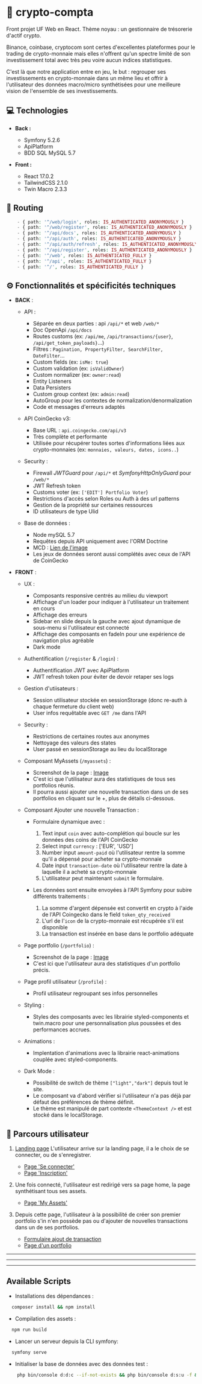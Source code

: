 # 🚀 crypto-compta

Front projet UF Web en React. Thème noyau : un gestionnaire de trésorerie d'actif crypto.

Binance, coinbase, cryptocom sont certes d'excellentes plateformes pour le trading de crypto-monnaie mais elles n'offrent qu'un spectre limité de son investissement total avec très peu voire aucun indices statistiques.

C'est là que notre application entre en jeu, le but : regrouper ses investissements en crypto-monnaie dans un même lieu et offrir à l'utilisateur des données macro/micro synthétisées pour une meilleure vision de l'ensemble de ses investissements.

## 💻 Technologies

- **Back :**

  - Symfony 5.2.6
  - ApiPlatform
  - BDD SQL MySQL 5.7

- **Front :**
  - React 17.0.2
  - TailwindCSS 2.1.0
  - Twin Macro 2.3.3

## 🔱 Routing

```php
    - { path: '^/web/login', roles: IS_AUTHENTICATED_ANONYMOUSLY }
    - { path: '^/web/register', roles: IS_AUTHENTICATED_ANONYMOUSLY }
    - { path: '^/api/docs', roles: IS_AUTHENTICATED_ANONYMOUSLY }
    - { path: '^/api/auth', roles: IS_AUTHENTICATED_ANONYMOUSLY }
    - { path: '^/api/auth/refresh', roles: IS_AUTHENTICATED_ANONYMOUSLY }
    - { path: '^/api/register', roles: IS_AUTHENTICATED_ANONYMOUSLY }
    - { path: '^/web', roles: IS_AUTHENTICATED_FULLY }
    - { path: '^/api', roles: IS_AUTHENTICATED_FULLY }
    - { path: '^/', roles: IS_AUTHENTICATED_FULLY }
```

## ⚙️ Fonctionnalités et spécificités techniques

- **BACK** :

  - API :

    - Séparée en deux parties : api `/api/*` et web `/web/*`
    - Doc OpenApi `/api/docs`
    - Routes customs (ex: `/api/me`, `/api/transactions/{user}`, `/api/get_token_payloads}`...)
    - Filtres : `Pagination, PropertyFilter, SearchFilter, DateFilter`...
    - Custom fields (ex: `isMe: true`)
    - Custom validation (ex: `isValidOwner`)
    - Custom normalizer (ex: `owner:read`)
    - Entity Listeners
    - Data Persisters
    - Custom group context (ex: `admin:read`)
    - AutoGroup pour les contextes de normalization/denormalization
    - Code et messages d'erreurs adaptés

  - API CoinGecko v3:

    - Base URL : `api.coingecko.com/api/v3`
    - Très complète et performante
    - Utilisée pour récupérer toutes sortes d'informations liées aux crypto-monnaies (ex: `monnaies, valeurs, dates, icons..`)

  - Security :

    - Firewall _JWTGuard_ pour `/api/*` et _SymfonyHttpOnlyGuard_ pour `/web/*`
    - JWT Refresh token
    - Customs voter (ex: `['EDIT'] Portfolio Voter`)
    - Restrictions d'accès selon Roles ou Auth à des url patterns
    - Gestion de la propriété sur certaines ressources
    - ID utilisateurs de type Ulid

  - Base de données :

    - Node mySQL 5.7
    - Requêtes depuis API uniquement avec l'ORM Doctrine
    - MCD : [Lien de l'image](https://drive.google.com/file/d/1kFUwTS-wEeVqmd1bkeAiavbvap1JaM_F/view?usp=sharing)
    - Les jeux de données seront aussi complétés avec ceux de l'API de CoinGecko

- **FRONT** :

  - UX :
    
    - Composants responsive centrés au milieu du viewport
    - Affichage d'un loader pour indiquer à l'utilisateur un traitement en cours
    - Affichage des erreurs
    - Sidebar en slide depuis la gauche avec ajout dynamique de sous-menu si l'utilisateur est connecté
    - Affichage des composants en fadeIn pour une expérience de navigation plus agréable
    - Dark mode

  - Authentification (`/register` & `/login`) :

    - Authentification JWT avec ApiPlatform
    - JWT refresh token pour éviter de devoir retaper ses logs

  - Gestion d'utiisateurs :

    - Session utilisateur stockée en sessionStorage (donc re-auth à chaque fermeture du client web)
    - User infos requêtable avec `GET /me` dans l'API

  - Security :

    - Restrictions de certaines routes aux anonymes
    - Nettoyage des valeurs des states
    - User passé en sessionStorage au lieu du localStorage

  - Composant MyAssets (`/myassets`) :

    - Screenshot de la page : [Image](https://drive.google.com/file/d/1n1oIi6huJe8WfIjoggos6FLwVmL3e8D6/view?usp=sharing)
    - C'est ici que l'utilisateur aura des statistiques de tous ses portfolios réunis.
    - Il pourra aussi ajouter une nouvelle transaction dans un de ses portfolios en cliquant sur le +, plus de détails ci-dessous.

  - Composant Ajouter une nouvelle Transaction :

    - Formulaire dynamique avec :

      1. Text input ``coin`` avec auto-complétion qui boucle sur les données des coins de l'API CoinGecko
      2. Select input ``currency`` : ['EUR', 'USD']
      3. Number input ``amount-paid`` où l'utilisateur rentre la somme qu'il a dépensé pour acheter sa crypto-monnaie
      4. Date input ``transaction-date`` où l'utilisateur rentre la date à laquelle il a acheté sa crypto-monnaie
      5. L'utilisateur peut maintenant ``submit`` le formulaire.

    - Les données sont ensuite envoyées à l'API Symfony pour subire différents traitements :

      1. La somme d'argent dépensée est convertit en crypto à l'aide de l'API Coingecko dans le field ``token_qty_received``
      2. L'url de l'``icon`` de la crypto-monnaie est récupérée s'il est disponible
      3. La transaction est insérée en base dans le portfolio adéquate

  - Page portfolio (`/portfolio`) :

    - Screenshot de la page : [Image](https://drive.google.com/file/d/1rE2nQzaUXoHSy1sfSbcbBoPbsDIBbMy9/view?usp=sharing)
    - C'est ici que l'utilisateur aura des statistiques d'un portfolio précis.

  - Page profil utilisateur (`/profile`) :

    - Profil utilisateur regroupant ses infos personnelles

  - Styling :

    - Styles des composants avec les librairie styled-components et twin.macro pour une personnalisation plus poussées et des performances accrues.

  - Animations :

    - Implentation d'animations avec la librairie react-animations couplée avec styled-components.

  - Dark Mode :

    - Possibilité de switch de thème `["light","dark"]` depuis tout le site.
    - Le composant va d'abord vérifier si l'utilisateur n'a pas déjà par défaut des préférences de thème définit.
    - Le thème est manipulé de part contexte `<ThemeContext />` et est stocké dans le localStorage.

## 🧬 Parcours utilisateur

1.  [Landing page](https://drive.google.com/file/d/1mLFUKByyAz0E3rIbz-Yhe9AGZoqNRFwv/view?usp=sharing) L'utilisateur arrive sur la landing page, il a le choix de se connecter, ou de s'enregistrer.

    - [Page 'Se connecter'](https://drive.google.com/file/d/1prC13mJ2XQ5feiwtIvKb-JyqVZ6hJU7V/view?usp=sharing)
    - [Page 'Inscription'](https://drive.google.com/file/d/1sh9WPDFc7jADORuuXT4Y7oORdp5N1yfn/view?usp=sharing)

2.  Une fois connecté, l'utilisateur est redirigé vers sa page home, la page synthétisant tous ses assets.

    - [Page 'My Assets'](https://drive.google.com/file/d/1n1oIi6huJe8WfIjoggos6FLwVmL3e8D6/view?usp=sharing)

3.  Depuis cette page, l'utilisateur à la possibilité de créer son premier portfolio s'in n'en possède pas ou d'ajouter de nouvelles transactions dans un de ses portfolios.

    - [Formulaire ajout de transaction](https://drive.google.com/file/d/1th4w1fGFR4sR91CsWog5tyXMJ0oCCk0X/view?usp=sharing)
    - [Page d'un portfolio](https://drive.google.com/file/d/1rE2nQzaUXoHSy1sfSbcbBoPbsDIBbMy9/view?usp=sharing)

<hr>

<hr>

<hr>

## Available Scripts

  - Installations des dépendances :

  ```bash
    composer install && npm install
  ```

  - Compilation des assets : 

  ```bash
    npm run build
  ```

  - Lancer un serveur depuis la CLI symfony:

  ```bash
    symfony serve
  ```

  - Initialiser la base de données avec des données test :

  ```bash
      php bin/console d:d:c --if-not-exists && php bin/console d:s:u -f && php bin/console d:f:l
  ```
